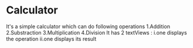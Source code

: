 # Calculator
It's a simple calculator which can do following operations
1.Addition
2.Substraction
3.Multiplication
4.Division
It has 2 textViews :
i.one displays the operation 
ii.one displays its result
